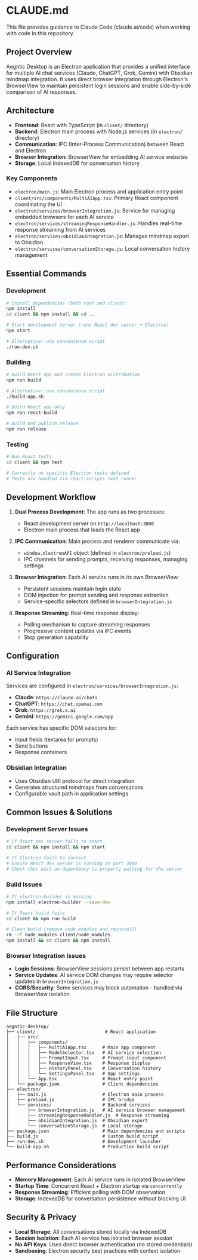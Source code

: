 # CLAUDE.md

This file provides guidance to Claude Code (claude.ai/code) when working with code in this repository.

## Project Overview

Aegntic Desktop is an Electron application that provides a unified interface for multiple AI chat services (Claude, ChatGPT, Grok, Gemini) with Obsidian mindmap integration. It uses direct browser integration through Electron's BrowserView to maintain persistent login sessions and enable side-by-side comparison of AI responses.

## Architecture

- **Frontend**: React with TypeScript (in `client/` directory)
- **Backend**: Electron main process with Node.js services (in `electron/` directory)
- **Communication**: IPC (Inter-Process Communication) between React and Electron
- **Browser Integration**: BrowserView for embedding AI service websites
- **Storage**: Local IndexedDB for conversation history

### Key Components

- `electron/main.js`: Main Electron process and application entry point
- `client/src/components/MultiAIApp.tsx`: Primary React component coordinating the UI
- `electron/services/browserIntegration.js`: Service for managing embedded browsers for each AI service
- `electron/services/streamingResponseHandler.js`: Handles real-time response streaming from AI services
- `electron/services/obsidianIntegration.js`: Manages mindmap export to Obsidian
- `electron/services/conversationStorage.js`: Local conversation history management

## Essential Commands

### Development
```bash
# Install dependencies (both root and client)
npm install
cd client && npm install && cd ..

# Start development server (runs React dev server + Electron)
npm start

# Alternative: use convenience script
./run-dev.sh
```

### Building
```bash
# Build React app and create Electron distribution
npm run build

# Alternative: use convenience script
./build-app.sh

# Build React app only
npm run react-build

# Build and publish release
npm run release
```

### Testing
```bash
# Run React tests
cd client && npm test

# Currently no specific Electron tests defined
# Tests are handled via react-scripts test runner
```

## Development Workflow

1. **Dual Process Development**: The app runs as two processes:
   - React development server on `http://localhost:3000`
   - Electron main process that loads the React app

2. **IPC Communication**: Main process and renderer communicate via:
   - `window.electronAPI` object (defined in `electron/preload.js`)
   - IPC channels for sending prompts, receiving responses, managing settings

3. **Browser Integration**: Each AI service runs in its own BrowserView:
   - Persistent sessions maintain login state
   - DOM injection for prompt sending and response extraction
   - Service-specific selectors defined in `browserIntegration.js`

4. **Response Streaming**: Real-time response display:
   - Polling mechanism to capture streaming responses
   - Progressive content updates via IPC events
   - Stop generation capability

## Configuration

### AI Service Integration
Services are configured in `electron/services/browserIntegration.js`:
- **Claude**: `https://claude.ai/chats`
- **ChatGPT**: `https://chat.openai.com`
- **Grok**: `https://grok.x.ai`
- **Gemini**: `https://gemini.google.com/app`

Each service has specific DOM selectors for:
- Input fields (textarea for prompts)
- Send buttons
- Response containers

### Obsidian Integration
- Uses Obsidian URI protocol for direct integration
- Generates structured mindmaps from conversations
- Configurable vault path in application settings

## Common Issues & Solutions

### Development Server Issues
```bash
# If React dev server fails to start
cd client && npm install && npm start

# If Electron fails to connect
# Ensure React dev server is running on port 3000
# Check that wait-on dependency is properly waiting for the server
```

### Build Issues
```bash
# If electron-builder is missing
npm install electron-builder --save-dev

# If React build fails
cd client && npm run build

# Clean build (remove node_modules and reinstall)
rm -rf node_modules client/node_modules
npm install && cd client && npm install
```

### Browser Integration Issues
- **Login Sessions**: BrowserView sessions persist between app restarts
- **Service Updates**: AI service DOM changes may require selector updates in `browserIntegration.js`
- **CORS/Security**: Some services may block automation - handled via BrowserView isolation

## File Structure

```
aegntic-desktop/
├── client/                          # React application
│   ├── src/
│   │   ├── components/
│   │   │   ├── MultiAIApp.tsx      # Main app component
│   │   │   ├── ModelSelector.tsx   # AI service selection
│   │   │   ├── PromptInput.tsx     # Prompt input component
│   │   │   ├── ResponseView.tsx    # Response display
│   │   │   ├── HistoryPanel.tsx    # Conversation history
│   │   │   └── SettingsPanel.tsx   # App settings
│   │   └── App.tsx                 # React entry point
│   └── package.json                # Client dependencies
├── electron/
│   ├── main.js                     # Electron main process
│   ├── preload.js                  # IPC bridge
│   └── services/                   # Backend services
│       ├── browserIntegration.js   # AI service browser management
│       ├── streamingResponseHandler.js  # Response streaming
│       ├── obsidianIntegration.js  # Obsidian export
│       └── conversationStorage.js  # Local storage
├── package.json                    # Main dependencies and scripts
├── build.js                        # Custom build script
├── run-dev.sh                      # Development launcher
└── build-app.sh                    # Production build script
```

## Performance Considerations

- **Memory Management**: Each AI service runs in isolated BrowserView
- **Startup Time**: Concurrent React + Electron startup via `concurrently`
- **Response Streaming**: Efficient polling with DOM observation
- **Storage**: IndexedDB for conversation persistence without blocking UI

## Security & Privacy

- **Local Storage**: All conversations stored locally via IndexedDB
- **Session Isolation**: Each AI service has isolated browser session
- **No API Keys**: Uses direct browser authentication (no stored credentials)
- **Sandboxing**: Electron security best practices with context isolation